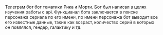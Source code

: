 Телеграм бот бот тематики Рика и Морти.
Бот был написал в целях изучения работы с api.
Функцианал бота заключается в поиске персонажа сериала по его имени, по имени персонажа бот выводит все его известные данные, такие как возраст, количество серий в которых он повлялся, гендер, галактику и тд.
